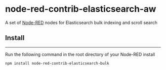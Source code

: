 # node-red-contrib-elasticsearch-aw

A set of [Node-RED](http://www.nodered.org) nodes for Elasticsearch bulk indexing and scroll search

## Install
-------

Run the following command in the root directory of your Node-RED install

```
npm install node-red-contrib-elasticsearch-bulk
```
